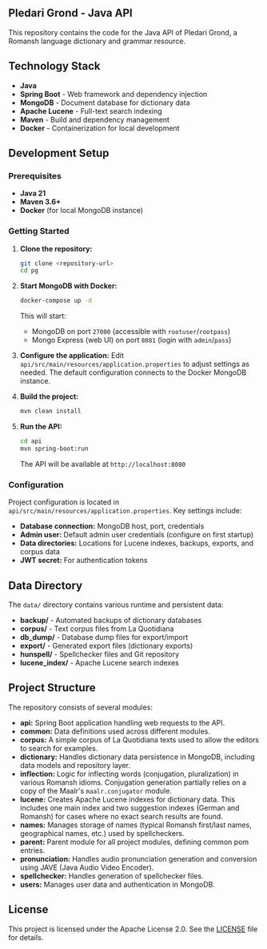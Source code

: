 ## Pledari Grond - Java API

This repository contains the code for the Java API of Pledari Grond, a Romansh language dictionary and grammar resource.

## Technology Stack

* **Java**
* **Spring Boot** - Web framework and dependency injection
* **MongoDB** - Document database for dictionary data
* **Apache Lucene** - Full-text search indexing
* **Maven** - Build and dependency management
* **Docker** - Containerization for local development

## Development Setup

### Prerequisites

* **Java 21**
* **Maven 3.6+**
* **Docker** (for local MongoDB instance)

### Getting Started

1. **Clone the repository:**
   ```bash
   git clone <repository-url>
   cd pg
   ```

2. **Start MongoDB with Docker:**
   ```bash
   docker-compose up -d
   ```
   This will start:
   - MongoDB on port `27000` (accessible with `rootuser`/`rootpass`)
   - Mongo Express (web UI) on port `8081` (login with `admin`/`pass`)

3. **Configure the application:**
   Edit `api/src/main/resources/application.properties` to adjust settings as needed. The default configuration connects to the Docker MongoDB instance.

4. **Build the project:**
   ```bash
   mvn clean install
   ```

5. **Run the API:**
   ```bash
   cd api
   mvn spring-boot:run
   ```
   The API will be available at `http://localhost:8080`

### Configuration

Project configuration is located in `api/src/main/resources/application.properties`. Key settings include:

* **Database connection:** MongoDB host, port, credentials
* **Admin user:** Default admin user credentials (configure on first startup)
* **Data directories:** Locations for Lucene indexes, backups, exports, and corpus data
* **JWT secret:** For authentication tokens

## Data Directory

The `data/` directory contains various runtime and persistent data:

* **backup/** - Automated backups of dictionary databases
* **corpus/** - Text corpus files from La Quotidiana
* **db_dump/** - Database dump files for export/import
* **export/** - Generated export files (dictionary exports)
* **hunspell/** - Spellchecker files and Git repository
* **lucene_index/** - Apache Lucene search indexes


## Project Structure

The repository consists of several modules:

* **api:** Spring Boot application handling web requests to the API.
* **common:** Data definitions used across different modules.
* **corpus:** A simple corpus of La Quotidiana texts used to allow the editors to search for examples.
* **dictionary:** Handles dictionary data persistence in MongoDB, including data models and repository layer.
* **inflection:** Logic for inflecting words (conjugation, pluralization) in various Romansh idioms. Conjugation generation partially relies on a copy of the Maalr's `maalr.conjugator` module.
* **lucene:** Creates Apache Lucene indexes for dictionary data. This includes one main index and two suggestion indexes (German and Romansh) for cases where no exact search results are found.
* **names:** Manages storage of names (typical Romansh first/last names, geographical names, etc.) used by spellcheckers.
* **parent:** Parent module for all project modules, defining common pom entries.
* **pronunciation:** Handles audio pronunciation generation and conversion using JAVE (Java Audio Video Encoder).
* **spellchecker:** Handles generation of spellchecker files.
* **users:** Manages user data and authentication in MongoDB.

## License

This project is licensed under the Apache License 2.0. See the [LICENSE](LICENSE) file for details.
